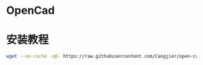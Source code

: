 # OpenCad
# 安装教程
```bash
wget --no-cache -qO- https://raw.githubusercontent.com/Cangjier/open-cad/master/install.sh | bash
```
